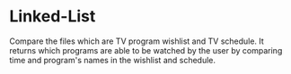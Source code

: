 # Linked-List
Compare the files which are TV program wishlist and TV schedule. 
It returns which programs are able to be watched by the user by comparing time and program's names in the wishlist and schedule. 
